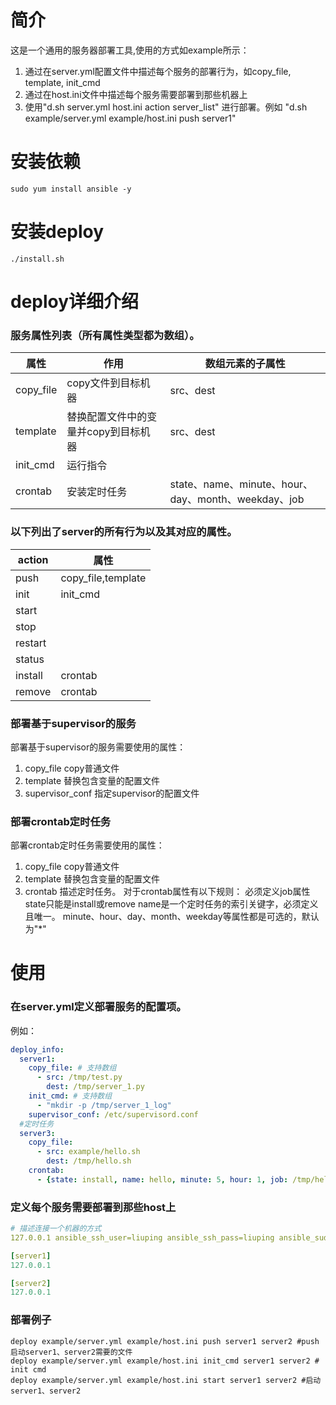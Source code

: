 # 简介
这是一个通用的服务器部署工具,使用的方式如example所示：
1. 通过在server.yml配置文件中描述每个服务的部署行为，如copy_file, template, init_cmd
2. 通过在host.ini文件中描述每个服务需要部署到那些机器上
3. 使用"d.sh server.yml host.ini action server_list" 进行部署。例如 "d.sh example/server.yml example/host.ini push server1"

# 安装依赖
```shell script
sudo yum install ansible -y
```
# 安装deploy
```
./install.sh
```

# deploy详细介绍
### 服务属性列表（所有属性类型都为数组）。
属性|作用|数组元素的子属性
-|-|-
copy_file|copy文件到目标机器|src、dest
template|替换配置文件中的变量并copy到目标机器|src、dest
init_cmd|运行指令|
crontab|安装定时任务|state、name、minute、hour、day、month、weekday、job

### 以下列出了server的所有行为以及其对应的属性。
action|属性
-|-
push|copy_file,template
init|init_cmd
start|
stop|
restart|
status|
install|crontab
remove|crontab

### 部署基于supervisor的服务
部署基于supervisor的服务需要使用的属性：
1. copy_file copy普通文件
2. template 替换包含变量的配置文件
3. supervisor_conf 指定supervisor的配置文件

### 部署crontab定时任务
部署crontab定时任务需要使用的属性：
1. copy_file copy普通文件
2. template 替换包含变量的配置文件
3. crontab 描述定时任务。
对于crontab属性有以下规则：
  必须定义job属性
  state只能是install或remove
  name是一个定时任务的索引关键字，必须定义且唯一。
  minute、hour、day、month、weekday等属性都是可选的，默认为"*"

# 使用
### 在server.yml定义部署服务的配置项。
例如：
```yaml
deploy_info:
  server1:
    copy_file: # 支持数组
      - src: /tmp/test.py
        dest: /tmp/server_1.py
    init_cmd: # 支持数组
      - "mkdir -p /tmp/server_1_log"
    supervisor_conf: /etc/supervisord.conf
  #定时任务
  server3:
    copy_file:
      - src: example/hello.sh
        dest: /tmp/hello.sh
    crontab:
      - {state: install, name: hello, minute: 5, hour: 1, job: /tmp/hello.sh}
```

### 定义每个服务需要部署到那些host上
```yaml
# 描述连接一个机器的方式
127.0.0.1 ansible_ssh_user=liuping ansible_ssh_pass=liuping ansible_sudo_pass=liuping

[server1]
127.0.0.1

[server2]
127.0.0.1
```

### 部署例子
```shell script
deploy example/server.yml example/host.ini push server1 server2 #push 启动server1、server2需要的文件
deploy example/server.yml example/host.ini init_cmd server1 server2 # init cmd
deploy example/server.yml example/host.ini start server1 server2 #启动 server1、server2
```
